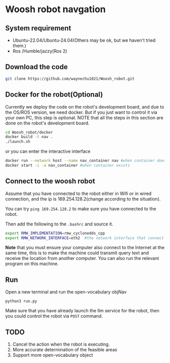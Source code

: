 # Woosh robot navgation

## System requirement
- Ubuntu-22.04/Ubuntu-24.04(Others may be ok, but we haven't tried them.)
- Ros /Humble/jazzy(Ros 2)

## Download the code
```bash
git clone https://github.com/waynechu1021/Woosh_robot.git
```

## Docker for the robot(Optional)
Currently we deploy the code on the robot's development board, and due to the OS/ROS version, we need docker. But if you just want to control it via your own PC, this step is optional. NOTE that all the steps in this section are done on the robot's development board.
```bash
cd Woosh_robot/docker
docker build -t nav .
./launch.sh
```
or you can enter the interactive interface
```bash
docker run --network host --name nav_container nav #when container doesn't exist
docker start -i -a nav_container #when container exists
```

## Connect to the woosh robot
Assume that you have connected to the robot either in Wifi or in wired connection, and the ip is 169.254.128.2(change according to the situation). 

You can try `ping 169.254.128.2` to make sure you have connected to the robot.

Then add the following to the `.bashrc` and source it.

```bash
export RMW_IMPLEMENTATION=rmw_cyclonedds_cpp
export RMW_NETWORK_INTERFACE=eth2  #the network interface that connect to the robot
```

**Note** that you must ensure your computer also connect to the Internet at the same time, this is to make the machine could transmit query text and receive the location from another computer. You can also run the relevant program on this machine.

## Run
Open a new terminal and run the open-vocabulary objNav
```shell
python3 run.py
```
Make sure that you have already launch the llm service for the robot, then you could control the robot via `POST` command.

## TODO
1. Cancel the action when the robot is executing.
2. More accurate determination of the feasible areas
3. Support more open-vocabulary object